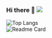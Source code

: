 ### Hi there 👋 ![](https://komarev.com/ghpvc/?username=wi2liamalpha&color=blue)
![Top Langs](https://github-readme-stats.vercel.app/api/top-langs/?username=wi2liamalpha&theme=highcontrast)  
![Readme Card](https://github-readme-stats.vercel.app/api/pin/?username=wi2liamalpha&repo=INTE2512_final&theme=highcontrast)
<!--
**wi2liamalpha/wi2liamalpha** is a ✨ _special_ ✨ repository because its `README.md` (this file) appears on your GitHub profile.

Here are some ideas to get you started:

- 🔭 I’m currently working on ...
- 🌱 I’m currently learning ...
- 👯 I’m looking to collaborate on ...
- 🤔 I’m looking for help with ...
- 💬 Ask me about ...
- 📫 How to reach me: ...
- 😄 Pronouns: ...
- ⚡ Fun fact: ...
-->
